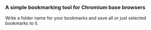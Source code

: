 ### A simple bookmarking tool for Chromium base browsers
Write a folder name for your bookmarks and save all or just selected bookmarks to it.